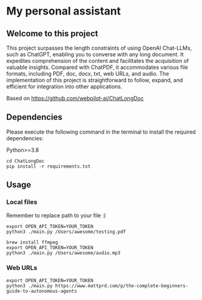 # My personal assistant

## Welcome to this project

This project surpasses the length constraints of using OpenAI Chat-LLMs, such as ChatGPT, enabling you to converse with
any long document. It expedites comprehension of the content and facilitates the acquisition of valuable insights.
Compared with ChatPDF, it accommodates various file formats, including PDF, doc, docx, txt, web URLs, and audio.
The implementation of this project is straightforward to follow, expand, and efficient for integration into other
applications.

Based on https://github.com/webpilot-ai/ChatLongDoc

## Dependencies

Please execute the following command in the terminal to install the required dependencies:

Python>=3.8

```shell
cd ChatLongDoc
pip install -r requirements.txt
```

## Usage

### Local files

Remember to replace path to your file :)

```shell
export OPEN_API_TOKEN=YOUR_TOKEN
python3 ./main.py /Users/awesome/testing.pdf
```

```shell
brew install ffmpeg
export OPEN_API_TOKEN=YOUR_TOKEN
python3 ./main.py /Users/awesome/audio.mp3
```

### Web URLs

```shell
export OPEN_API_TOKEN=YOUR_TOKEN
python3 ./main.py https://www.mattprd.com/p/the-complete-beginners-guide-to-autonomous-agents
```
